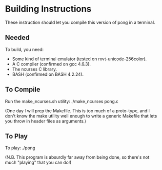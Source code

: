 Building Instructions
=====================

These instruction should let you compile this version of pong in a terminal.

Needed
------

To build, you need:
*	Some kind of terminal emulator (tested on rxvt-unicode-256color).
*	A C compiler (confirmed on gcc 4.6.3).
*	The ncurses C library.
*	BASH (confirmed on BASH 4.2.24).

To Compile
----------

Run the make_ncurses.sh utility:
	./make_ncurses pong.c

(One day I will prep the Makefile. This is too much of a proto-type, and I don't know the make utility well enough to write a generic Makefile that lets you throw in header files as arguments.)

To Play
-------

To play:
	./pong

(N.B. This program is absurdly far away from being done, so there's not much "playing" that you can do!)
